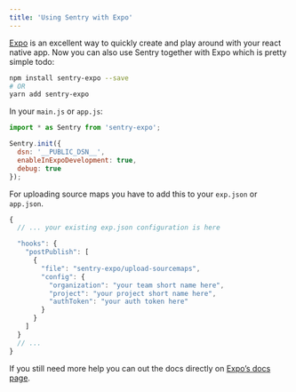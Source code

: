 ```yaml
---
title: 'Using Sentry with Expo'
---
```


[Expo](https://expo.io/) is an excellent way to quickly create and play around with your react native app. Now you can also use Sentry together with Expo which is pretty simple todo:

```bash
npm install sentry-expo --save
# OR
yarn add sentry-expo
```

In your `main.js` or `app.js`:

```javascript
import * as Sentry from 'sentry-expo';

Sentry.init({
  dsn: '__PUBLIC_DSN__',
  enableInExpoDevelopment: true,
  debug: true
});
```

For uploading source maps you have to add this to your `exp.json` or `app.json`.

```javascript
{
  // ... your existing exp.json configuration is here

  "hooks": {
    "postPublish": [
      {
        "file": "sentry-expo/upload-sourcemaps",
        "config": {
          "organization": "your team short name here",
          "project": "your project short name here",
          "authToken": "your auth token here"
        }
      }
    ]
  }
  // ...
}
```

If you still need more help you can out the docs directly on [Expo’s docs page](https://docs.expo.io/versions/latest/guides/using-sentry/).
